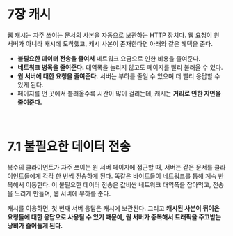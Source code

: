 # 7장 캐시

웹 캐시는 자주 쓰이는 문서의 사본을 자동으로 보관하는 HTTP 장치다. 웹 요청이 원 서버가 아니라 캐시에 도착했고, 캐시 사본이 존재한다면 아래와 같은 혜택을 준다.

- **불필요한 데이터 전송을 줄여서** 네트워크 요금으로 인한 비용을 줄여준다.
- **네트워크 병목을 줄여준다.** 대역폭을 늘리지 않고도 페이지를 빨리 불러올 수 있다.
- **원 서버에 대한 요청을 줄여준다.** 서버는 부하를 줄일 수 있으며 더 빨리 응답할 수 있게 된다.
- 페이지를 먼 곳에서 불러올수록 시간이 많이 걸리는데, 캐시는 **거리로 인한 지연을 줄여준다.**

<br />

# 7.1 불필요한 데이터 전송

복수의 클라이언트가 자주 쓰이는 원 서버 페이지에 접근할 때, 서버는 같은 문서를 클라이언트들에게 각각 한 번씩 전송하게 된다. 똑같은 바이트들이 네트워크를 통해 계속 반복해서 이동한다. 이 불필요한 데이터 전송은 값비싼 네트워크 대역폭을 잡아먹고, 전송을 느리게 만들며, 웹 서버에 부하를 준다.

캐시를 이용하면, 첫 번째 서버 응답은 캐시에 보관된다. 그리고 **캐시된 사본이 뒤이은 요청들에 대한 응답으로 사용될 수 있기 때문에, 원 서버가 중복해서 트래픽을 주고받는 낭비가 줄어들게 된다.**